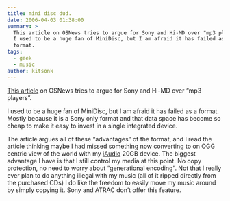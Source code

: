 ```yaml
---
title: mini disc dud.
date: 2006-04-03 01:38:00
summary: >
  This article on OSNews tries to argue for Sony and Hi-MD over "mp3 players".
  I used to be a huge fan of MiniDisc, but I am afraid it has failed as a
  format.
tags:
  - geek
  - music
author: kitsonk
---
```


[This article](https://www.osnews.com/story/14200/why-sony-shouldve-put-its-weight-behind-hi-md/)
on OSNews tries to argue for Sony and Hi-MD over “mp3 players”.

I used to be a huge fan of MiniDisc, but I am afraid it has failed as a format.
Mostly because it is a Sony only format and that data space has become so cheap
to make it easy to invest in a single integrated device.

The article argues all of these “advantages” of the format, and I read the
article thinking maybe I had missed something now converting to on OGG centric
view of the world with my
[iAudio](https://web.archive.org/web/20060518024930/http://eng.iaudio.com/) 20GB
device. The biggest advantage I have is that I still control my media at this
point. No copy protection, no need to worry about “generational encoding”. Not
that I really ever plan to do anything illegal with my music (all of it ripped
directly from the purchased CDs) I do like the freedom to easily move my music
around by simply copying it. Sony and ATRAC don’t offer this feature.
